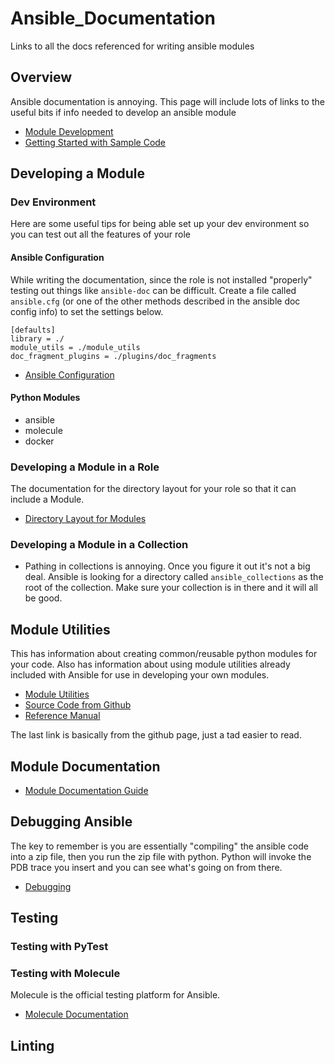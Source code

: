 # Ansible_Documentation
Links to all the docs referenced for writing ansible modules

## Overview
Ansible documentation is annoying.  This page will include lots of links to the useful bits if info needed to develop an ansible module
- [Module Development](https://docs.ansible.com/ansible/latest/dev_guide/developing_modules_general.html)
- [Getting Started with Sample Code](https://docs.ansible.com/ansible/latest/dev_guide/developing_modules_general.html)

## Developing a Module
### Dev Environment
Here are some useful tips for being able set up your dev environment so you can test out all the features of your role

#### Ansible Configuration
While writing the documentation, since the role is not installed "properly" testing out things like `ansible-doc` can be difficult.  Create a file called `ansible.cfg` (or one of the other methods described in the ansible doc config info) to set the settings below.

```
[defaults]
library = ./
module_utils = ./module_utils
doc_fragment_plugins = ./plugins/doc_fragments
```

- [Ansible Configuration](https://docs.ansible.com/ansible/latest/reference_appendices/config.html)

#### Python Modules
- ansible
- molecule
- docker

### Developing a Module in a Role
The documentation for the directory layout for your role so that it can include a Module.
- [Directory Layout for Modules](https://docs.ansible.com/ansible/2.9/user_guide/playbooks_reuse_roles.html#embedding-modules-and-plugins-in-roles)

### Developing a Module in a Collection
- Pathing in collections is annoying.  Once you figure it out it's not a big deal.  Ansible is looking for a directory called `ansible_collections` as the root of the collection.  Make sure your collection is in there and it will all be good.

## Module Utilities
This has information about creating common/reusable python modules for your code.  Also has information about using module utilities already included with Ansible for use in developing your own modules.

- [Module Utilities](https://docs.ansible.com/ansible/latest/dev_guide/developing_module_utilities.html)
- [Source Code from Github](https://github.com/ansible/ansible/tree/devel/lib/ansible/module_utils)
- [Reference Manual](https://docs.ansible.com/ansible/latest/reference_appendices/module_utils.html)

The last link is basically from the github page, just a tad easier to read.

## Module Documentation
- [Module Documentation Guide](https://docs.ansible.com/ansible/2.9/dev_guide/developing_modules_documenting.html)


## Debugging Ansible
The key to remember is you are essentially "compiling" the ansible code into a zip file, then you run the zip file with python.  Python will invoke the PDB trace you insert and you can see what's going on from there.
- [Debugging](https://docs.ansible.com/ansible/latest/dev_guide/debugging.html)



[]()
[]()


## Testing

### Testing with PyTest


### Testing with Molecule
Molecule is the official testing platform for Ansible.
- [Molecule Documentation](https://molecule.readthedocs.io/en/latest/)

## Linting
